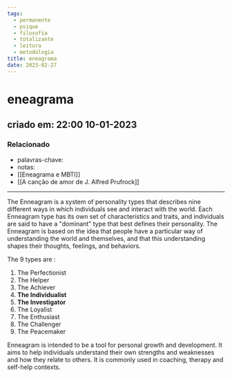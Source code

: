 ```yaml
---
tags:
  - permanente
  - psique
  - filosofia
  - totalizante
  - leitura
  - metodologia
title: eneagrama
date: 2023-02-27
---
```

# eneagrama
## criado em: 22:00 10-01-2023

### Relacionado
- palavras-chave: 
- notas: 
- [[Eneagrama e MBTI]]
- [[A canção de amor de J. Alfred Prufrock]]
---
The Enneagram is a system of personality types that describes nine different ways in which individuals see and interact with the world. Each Enneagram type has its own set of characteristics and traits, and individuals are said to have a "dominant" type that best defines their personality. The Enneagram is based on the idea that people have a particular way of understanding the world and themselves, and that this understanding shapes their thoughts, feelings, and behaviors.

The 9 types are :

1.  The Perfectionist
2.  The Helper
3.  The Achiever
4.  **The Individualist**
5.  **The Investigator**
6.  The Loyalist
7.  The Enthusiast
8.  The Challenger
9.  The Peacemaker

Enneagram is intended to be a tool for personal growth and development. It aims to help individuals understand their own strengths and weaknesses and how they relate to others. It is commonly used in coaching, therapy and self-help contexts.